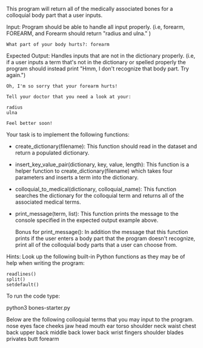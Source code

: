This program will return all of the medically associated bones for
a colloquial body part that a user inputs.

Input: Program should be able to handle all input properly.
(i.e, forearm, FOREARM, and Forearm should return "radius and ulna." )

    What part of your body hurts?: forearm

Expected Output: Handles inputs that are not in the dictionary properly.
(i.e, if a user inputs a term that's not in the dictionary or spelled
properly the program should instead print "Hmm, I don't recognize that
body part. Try again.")

    Oh, I'm so sorry that your forearm hurts!

    Tell your doctor that you need a look at your:

    radius
    ulna

    Feel better soon!

Your task is to implement the following functions:

- create_dictionary(filename):
  This function should read in the dataset and return a populated dictionary.

- insert_key_value_pair(dictionary, key, value, length):
  This function is a helper function to create_dictionary(filename) which
  takes four parameters and inserts a term into the dictionary.

- colloquial_to_medical(dictionary, colloquial_name):
  This function searches the dictionary for the colloquial term and returns
  all of the associated medical terms.

- print_message(term, list):
  This function prints the message to the console specified in the expected
  output example above.

  Bonus for print_message(): In addition the message that this function prints
  if the user enters a body part that the program doesn't recognize, print all
  of the colloquial body parts that a user can choose from.

Hints: Look up the following built-in Python functions as they may be of help
when writing the program:

    readlines()
    split()
    setdefault()

To run the code type:

python3 bones-starter.py

Below are the following colloquial terms that you may input to the program.
nose
eyes
face
cheeks
jaw
head
mouth
ear
torso
shoulder
neck
waist
chest
back
upper back
middle back
lower back
wrist
fingers
shoulder blades
privates
butt
forearm

